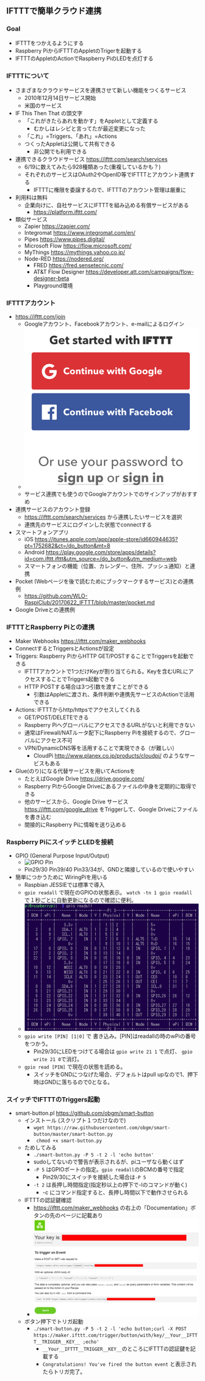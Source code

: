 ## IFTTTで簡単クラウド連携
### Goal
 * IFTTTをつかえるようにする
 * Raspberry PiからIFTTTのAppletのTrigerを起動する
 * IFTTTのAppletのActionでRaspberry PiのLEDを点灯する
 
### IFTTTについて
 * さまざまなクラウドサービスを連携させて新しい機能をつくるサービス
     * 2010年12月14日サービス開始
     * 米国のサービス
 * IF This Then That の頭文字
     * 「これがきたらあれを動かす」をAppletとして定義する
         * むかしはレシピと言ってたが最近変更になった
     * 「これ」=Triggers、「あれ」=Actions
     * つくったAppletは公開して共有できる
         * 非公開でも利用できる
 * 連携できるクラウドサービス https://ifttt.com/search/services
     * 6/19に数えてみたら928種類あった(重複しているかも？)
     * それぞれのサービスはOAuth2やOpenID等でIFTTTとアカウント連携する
         * IFTTTに権限を委譲するので、IFTTTのアカウント管理は厳重に
 * 利用料は無料
     * 企業向けに、自社サービスにIFTTTを組み込める有償サービスがある
         * https://platform.ifttt.com/
 * 類似サービス
     * Zapier https://zapier.com/
     * Integromat https://www.integromat.com/en/
     * Pipes https://www.pipes.digital/
     * Microsoft Flow https://flow.microsoft.com/
     * MyThings https://mythings.yahoo.co.jp/
     * Node-RED https://nodered.org/
         * FRED https://fred.sensetecnic.com/
         * AT&T Flow Designer https://developer.att.com/campaigns/flow-designer-beta
         * Playground環境 
         
### IFTTTアカウント
 * https://ifttt.com/join
     * Googleアカウント、Facebookアカウント、e-mailによるログイン
     * ![IFTTT signup](https://raw.githubusercontent.com/WLO-RaspiClub/20170622_IFTTT/master/img/signup0.png)
     * サービス連携でも使うのでGoogleアカウントでのサインアップがおすすめ
 * 連携サービスのアカウント登録
     * https://ifttt.com/search/services から連携したいサービスを選択
     * 連携先のサービスにログインした状態でconnectする
 * スマートフォンアプリ
     * iOS https://itunes.apple.com/app/apple-store/id660944635?pt=1752682&ct=/do_button&mt=8
     * Android https://play.google.com/store/apps/details?id=com.ifttt.ifttt&utm_source=/do_button&utm_medium=web
     * スマートフォンの機能（位置、カレンダー、住所、プッシュ通知）と連携
 * Pocket (Webページを後で読むためにブックマークするサービス)との連携例
     * https://github.com/WLO-RaspiClub/20170622_IFTTT/blob/master/pocket.md
 * Google Driveとの連携例
     
### IFTTTとRaspberry Piとの連携
 * Maker Webhooks https://ifttt.com/maker_webhooks
 * ConnectするとTriggersとActionsが設定
 * Triggers: Raspberry PiからHTTP GET/POSTすることでTriggersを起動できる
     * IFTTTアカウントで1つだけKeyが割り当てられる。Keyを含むURLにアクセスすることでTriggers起動できる
     * HTTP POSTする場合は3つ引数を渡すことができる
         * 引数はAppletに渡され、条件判断や連携先サービスのActionで活用できる
 * Actions: IFTTTからhttp/httpsでアクセスしてくれる
     * GET/POST/DELETEできる
     * Raspberry PiへグローバルにアクセスできるURLがないと利用できない
     * 通常はFirewall/NATルータ配下にRaspberry Piを接続するので、グローバルにアクセス不可
     * VPN/DynamicDNS等を活用することで実現できる（が難しい）
         * CloudPi http://www.planex.co.jp/products/cloudpi/ のようなサービスもある
 * Glue(のり)になる代替サービスを用いてActionsを
     * たとえばGoogle Drive https://drive.google.com/ 
     * Raspberry PiからGoogle Driveにあるファイルの中身を定期的に取得できる
     * 他のサービスから、Google Drive サービス https://ifttt.com/google_drive をTriggerして、Google Driveにファイルを書き込む
     * 間接的にRaspberry Piに情報を送り込める

### Raspberry PiにスイッチとLEDを接続
 * GPIO (General Purpose Input/Output) 
     * ![GPIO Pin](https://cdn.sparkfun.com/assets/learn_tutorials/4/2/4/header_pinout.jpg)
     * Pin29/30 Pin39/40 Pin33/34が、GNDと隣接しているので使いやすい
 * 簡単につかうために WiringPiを用いる
     * Raspbian JESSIEでは標準で導入
     * ```gpio readall``` で現在のGPIOの状態表示。 ```watch -tn 1 gpio readall``` で１秒ごとに自動更新になるので確認に便利。
     * ![GPIO readall](https://raw.githubusercontent.com/WLO-RaspiClub/20170622_IFTTT/master/img/gpio_readall.png)
     * ```gpio write [PIN] [1|0]``` で 書き込み。[PIN]はreadallの時のwPiの番号をつかう。
         * Pin29/30にLEDをつけてる場合は ```gpio write 21 1``` で点灯、 ```gpio write 21 0```で消灯。
     * ```gpio read [PIN]``` で現在の状態を読める。
         * スイッチをGNDにつなげた場合、デフォルトはpull upなので1、押下時はGNDに落ちるので0となる。
 
### スイッチでIFTTTのTriggers起動
 * smart-button.pl https://github.com/obgm/smart-button
     * インストール (スクリプト１つだけなので)
         * ```wget https://raw.githubusercontent.com/obgm/smart-button/master/smart-button.py```
         * ``` chmod +x smart-button.py```
     * ためしてみる
         * ``` ./smart-button.py -P 5 -t 2 -l 'echo button' ```
         * sudoしてないので警告が表示されるが、piユーザなら動くはず
         * ```-P 5``` はGPIOポートの指定。```gpio readall```のBCMの番号で指定
             * Pin29/30にスイッチを接続した場合は```-P 5```
         * ```-t 2``` は長押し時間指定(指定秒以上の押下で-lのコマンドが動く)
             * -c にコマンド指定すると、長押し時間以下で動作させられる 
     * IFTTTの認証鍵確認
         * https://ifttt.com/maker_webhooks の右上の「Documentation」ボタンの先のページに記載あり
         * ![Trigger](https://raw.githubusercontent.com/WLO-RaspiClub/20170622_IFTTT/master/img/ifttt_maker_key.png)
     * ボタン押下でトリガ起動
         * ``` ./smart-button.py -P 5 -t 2 -l 'echo button;curl -X POST https://maker.ifttt.com/trigger/button/with/key/__Your__IFTTT__TRIGGER__KEY__ ;echo' ```
             * ```__Your__IFTTT__TRIGGER__KEY__```のところにIFTTTの認証鍵を記載する
             * ``` Congratulations! You've fired the button event ``` と表示されたらトリガ完了。
             
             
  
